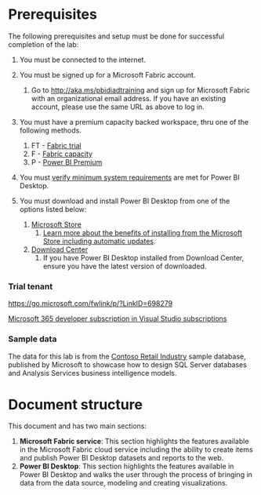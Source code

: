 # Prerequisites

The following prerequisites and setup must be done for successful completion of the lab:
1. You must be connected to the internet.
1. You must be signed up for a Microsoft Fabric account.
    1. Go to http://aka.ms/pbidiadtraining and sign up for Microsoft Fabric with an organizational email address. If you have an existing account, please use the same URL as above to log in.
1. You must have a premium capacity backed workspace, thru one of the following methods.
    1. FT - [Fabric trial](https://learn.microsoft.com/fabric/get-started/fabric-trial)    
    1. F - [Fabric capacity](https://learn.microsoft.com/fabric/enterprise/buy-subscription#buy-an-azure-sku)
    1. P - [Power BI Premium](https://learn.microsoft.com/power-bi/enterprise/service-admin-premium-purchase)
1. You must [verify minimum system requirements](https://docs.microsoft.com/power-bi/fundamentals/desktop-get-the-desktop#minimum-requirements) are met for Power BI Desktop.

1. You must download and install Power BI Desktop from one of the options listed below:
    1. [Microsoft Store](https://aka.ms/pbidesktop)
        1. [Learn more about the benefits of installing from the Microsoft Store including automatic updates](https://docs.microsoft.com/power-bi/fundamentals/desktop-get-the-desktop#install-as-an-app-from-the-microsoft-store).
    1. [Download Center](https://www.microsoft.com/en-us/download/details.aspx?id=58494)
        1. If you have Power BI Desktop installed from Download Center, ensure you have the latest version of downloaded.

### Trial tenant

https://go.microsoft.com/fwlink/p/?LinkID=698279

[Microsoft 365 developer subscription in Visual Studio subscriptions](https://docs.microsoft.com/visualstudio/subscriptions/vs-m365)

### Sample data

The data for this lab is from the [Contoso Retail Industry](https://www.microsoft.com/en-ca/download/details.aspx?id=18279) sample database, published by Microsoft to showcase how to design SQL Server databases and Analysis Services business intelligence models.

# Document structure

This document and has two main sections:
1. **Microsoft Fabric service**: This section highlights the features available in the Microsoft Fabric cloud service including the ability to create items and publish Power BI Desktop datasets and reports to the web.
1. **Power BI Desktop**: This section highlights the features available in Power BI Desktop and walks the user through the process of bringing in data from the data source, modeling and creating visualizations.
